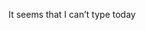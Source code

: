 <!--
id: 170164599
link: http://kevinisom.info/post/170164599/it-seems-that-i-cant-type-today
slug: it-seems-that-i-cant-type-today
date: Mon Aug 24 2009 16:04:18 GMT+1200 (NZST)
raw: {"blog_name":"kevinisom","id":170164599,"post_url":"http://kevinisom.info/post/170164599/it-seems-that-i-cant-type-today","slug":"it-seems-that-i-cant-type-today","type":"text","date":"2009-08-24 04:04:18 GMT","timestamp":1251086658,"state":"published","format":"html","reblog_key":"3Wtgv37T","tags":[],"short_url":"http://tmblr.co/Zw68YyA985t","highlighted":[],"feed_item":"http://twitter.com/kev_nz/statuses/3504064248","from_feed_id":"650289","note_count":0,"title":null,"body":"<p>It seems that I can&#8217;t type today</p>"}
publish: 2009-08-024
tags: 
title: null
-->


It seems that I can’t type today


